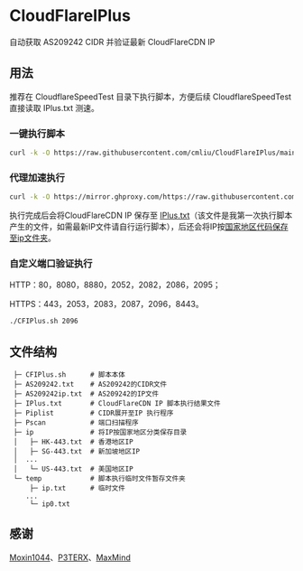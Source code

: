 # CloudFlareIPlus
自动获取 AS209242 CIDR 并验证最新 CloudFlareCDN IP

## 用法
推荐在 CloudflareSpeedTest 目录下执行脚本，方便后续 CloudflareSpeedTest 直接读取 IPlus.txt 测速。
### 一键执行脚本
``` bash
curl -k -O https://raw.githubusercontent.com/cmliu/CloudFlareIPlus/main/CFIPlus.sh && chmod +x CFIPlus.sh && ./CFIPlus.sh
```

### 代理加速执行
``` bash
curl -k -O https://mirror.ghproxy.com/https://raw.githubusercontent.com/cmliu/CloudFlareIPlus/main/CFIPlus.sh && chmod +x CFIPlus.sh && ./CFIPlus.sh
```

执行完成后会将CloudFlareCDN IP 保存至 [IPlus.txt](https://raw.githubusercontent.com/cmliu/CloudFlareIPlus/main/IPlus.txt)（该文件是我第一次执行脚本产生的文件，如需最新IP文件请自行运行脚本），后还会将IP按[国家地区代码保存至ip文件夹](https://github.com/cmliu/cloudflare-better-ip)。

### 自定义端口验证执行
HTTP：80，8080，8880，2052，2082，2086，2095；

HTTPS：443，2053，2083，2087，2096，8443。
``` bash
./CFIPlus.sh 2096
```

## 文件结构
```
 ├─ CFIPlus.sh      # 脚本本体
 ├─ AS209242.txt    # AS209242的CIDR文件
 ├─ AS209242ip.txt  # AS209242的IP文件
 ├─ IPlus.txt       # CloudFlareCDN IP 脚本执行结果文件
 ├─ Piplist         # CIDR展开至IP 执行程序
 ├─ Pscan           # 端口扫描程序
 ├─ ip              # 将IP按国家地区分类保存目录
 │   ├─ HK-443.txt  # 香港地区IP
 │   ├─ SG-443.txt  # 新加坡地区IP
 │  ...
 │   └─ US-443.txt  # 美国地区IP
 └─ temp            # 脚本执行临时文件暂存文件夹
     ├─ ip.txt      # 临时文件
    ...
     └─ ip0.txt
```

## 感谢
[Moxin1044](https://github.com/Moxin1044)、[P3TERX](https://github.com/P3TERX/GeoLite.mmdb)、[MaxMind](https://www.maxmind.com/)
